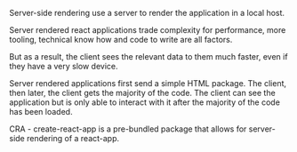 Server-side rendering use a server to render the application in a local host.

Server rendered react applications trade complexity for performance, more tooling, technical know how and code to write are all factors.

But as a result, the client sees the relevant data to them much faster, even if they have a very slow device.

Server rendered applications first send a simple HTML package. The client, then later, the client gets the majority of the code. The client can see the application but is only able to interact with it after the majority of the code has been loaded.

CRA - create-react-app is a pre-bundled package that allows for server-side rendering of a react-app.
